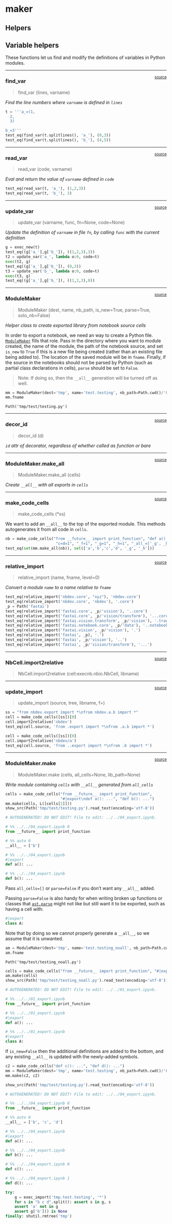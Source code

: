 # maker


<!-- WARNING: THIS FILE WAS AUTOGENERATED! DO NOT EDIT! -->

## Helpers

## Variable helpers

These functions let us find and modify the definitions of variables in
Python modules.

------------------------------------------------------------------------

<a
href="https://github.com/AnswerDotAI/nbdev/blob/master/nbdev/maker.py#L27"
target="_blank" style="float:right; font-size:smaller">source</a>

### find_var

>  find_var (lines, varname)

*Find the line numbers where `varname` is defined in `lines`*

``` python
t = '''a_=(1,
  2,
  3)

b_=3'''
test_eq(find_var(t.splitlines(), 'a_'), (0,3))
test_eq(find_var(t.splitlines(), 'b_'), (4,5))
```

------------------------------------------------------------------------

<a
href="https://github.com/AnswerDotAI/nbdev/blob/master/nbdev/maker.py#L37"
target="_blank" style="float:right; font-size:smaller">source</a>

### read_var

>  read_var (code, varname)

*Eval and return the value of `varname` defined in `code`*

``` python
test_eq(read_var(t, 'a_'), (1,2,3))
test_eq(read_var(t, 'b_'), 3)
```

------------------------------------------------------------------------

<a
href="https://github.com/AnswerDotAI/nbdev/blob/master/nbdev/maker.py#L48"
target="_blank" style="float:right; font-size:smaller">source</a>

### update_var

>  update_var (varname, func, fn=None, code=None)

*Update the definition of `varname` in file `fn`, by calling `func` with
the current definition*

``` python
g = exec_new(t)
test_eq((g['a_'],g['b_']), ((1,2,3),3))
t2 = update_var('a_', lambda o:0, code=t)
exec(t2, g)
test_eq((g['a_'],g['b_']), (0,3))
t3 = update_var('b_', lambda o:0, code=t)
exec(t3, g)
test_eq((g['a_'],g['b_']), ((1,2,3),0))
```

------------------------------------------------------------------------

<a
href="https://github.com/AnswerDotAI/nbdev/blob/master/nbdev/maker.py#L64"
target="_blank" style="float:right; font-size:smaller">source</a>

### ModuleMaker

>  ModuleMaker (dest, name, nb_path, is_new=True, parse=True, solo_nb=False)

*Helper class to create exported library from notebook source cells*

In order to export a notebook, we need an way to create a Python file.
[`ModuleMaker`](https://nbdev.fast.ai/api/maker.html#modulemaker) fills
that role. Pass in the directory where you want to module created, the
name of the module, the path of the notebook source, and set `is_new` to
`True` if this is a new file being created (rather than an existing file
being added to). The location of the saved module will be in `fname`.
Finally, if the source in the notebooks should not be parsed by Python
(such as partial class declarations in cells), `parse` should be set to
`False`.

> Note: If doing so, then the `__all__` generation will be turned off as
> well.

``` python
mm = ModuleMaker(dest='tmp', name='test.testing', nb_path=Path.cwd()/'04_export.ipynb', is_new=True)
mm.fname
```

    Path('tmp/test/testing.py')

------------------------------------------------------------------------

<a
href="https://github.com/AnswerDotAI/nbdev/blob/master/nbdev/maker.py#L76"
target="_blank" style="float:right; font-size:smaller">source</a>

### decor_id

>  decor_id (d)

*`id` attr of decorator, regardless of whether called as function or
bare*

------------------------------------------------------------------------

<a
href="https://github.com/AnswerDotAI/nbdev/blob/master/nbdev/maker.py#L95"
target="_blank" style="float:right; font-size:smaller">source</a>

### ModuleMaker.make_all

>  ModuleMaker.make_all (cells)

*Create `__all__` with all exports in `cells`*

------------------------------------------------------------------------

<a
href="https://github.com/AnswerDotAI/nbdev/blob/master/nbdev/maker.py#L111"
target="_blank" style="float:right; font-size:smaller">source</a>

### make_code_cells

>  make_code_cells (*ss)

We want to add an `__all__` to the top of the exported module. This
methods autogenerates it from all code in `cells`.

``` python
nb = make_code_cells("from __future__ import print_function", "def a():...", "def b():...",
                      "c=d=1", "_f=1", "_g=1", "_h=1", "_all_=['_g', _h]", "@patch\ndef h(self:ca):...")
test_eq(set(mm.make_all(nb)), set(['a','b','c','d', '_g', '_h']))
```

------------------------------------------------------------------------

<a
href="https://github.com/AnswerDotAI/nbdev/blob/master/nbdev/maker.py#L114"
target="_blank" style="float:right; font-size:smaller">source</a>

### relative_import

>  relative_import (name, fname, level=0)

*Convert a module `name` to a name relative to `fname`*

``` python
test_eq(relative_import('nbdev.core', "xyz"), 'nbdev.core')
test_eq(relative_import('nbdev.core', 'nbdev'), '.core')
_p = Path('fastai')
test_eq(relative_import('fastai.core', _p/'vision'), '..core')
test_eq(relative_import('fastai.core', _p/'vision/transform'), '...core')
test_eq(relative_import('fastai.vision.transform', _p/'vision'), '.transform')
test_eq(relative_import('fastai.notebook.core', _p/'data'), '..notebook.core')
test_eq(relative_import('fastai.vision', _p/'vision'), '.')
test_eq(relative_import('fastai', _p), '.')
test_eq(relative_import('fastai', _p/'vision'), '..')
test_eq(relative_import('fastai', _p/'vision/transform'), '...')
```

------------------------------------------------------------------------

<a
href="https://github.com/AnswerDotAI/nbdev/blob/master/nbdev/maker.py#L159"
target="_blank" style="float:right; font-size:smaller">source</a>

### NbCell.import2relative

>  NbCell.import2relative (cell:execnb.nbio.NbCell, libname)

------------------------------------------------------------------------

<a
href="https://github.com/AnswerDotAI/nbdev/blob/master/nbdev/maker.py#L144"
target="_blank" style="float:right; font-size:smaller">source</a>

### update_import

>  update_import (source, tree, libname, f=<function relative_import>)

``` python
ss = "from nbdev.export import *\nfrom nbdev.a.b import *"
cell = make_code_cells([ss])[0]
cell.import2relative('nbdev')
test_eq(cell.source, 'from .export import *\nfrom .a.b import *')

cell = make_code_cells([ss])[0]
cell.import2relative('nbdev/a')
test_eq(cell.source, 'from ..export import *\nfrom .b import *')
```

------------------------------------------------------------------------

<a
href="https://github.com/AnswerDotAI/nbdev/blob/master/nbdev/maker.py#L190"
target="_blank" style="float:right; font-size:smaller">source</a>

### ModuleMaker.make

>  ModuleMaker.make (cells, all_cells=None, lib_path=None)

*Write module containing `cells` with `__all__` generated from
`all_cells`*

``` python
cells = make_code_cells("from __future__ import print_function",
                        "#|export\ndef a(): ...", "def b(): ...")
mm.make(cells, L([cells[2]]))
show_src(Path('tmp/test/testing.py').read_text(encoding='utf-8'))
```

``` python
# AUTOGENERATED! DO NOT EDIT! File to edit: ../../04_export.ipynb.

# %% ../../04_export.ipynb 0
from __future__ import print_function

# %% auto 0
__all__ = ['b']

# %% ../../04_export.ipynb
#|export
def a(): ...

# %% ../../04_export.ipynb
def b(): ...
```

Pass `all_cells=[]` or `parse=False` if you don’t want any `__all__`
added.

Passing `parse=False` is also handy for when writing broken up functions
or classes that
[`ast.parse`](https://docs.python.org/3/library/ast.html#ast.parse)
might not like but still want it to be exported, such as having a cell
with:

``` python
#|export
class A:
```

Note that by doing so we cannot properly generate a `__all__`, so we
assume that it is unwanted.

``` python
am = ModuleMaker(dest='tmp', name='test.testing_noall', nb_path=Path.cwd()/'01_export.ipynb', is_new=True, parse=False)
am.fname
```

    Path('tmp/test/testing_noall.py')

``` python
cells = make_code_cells("from __future__ import print_function", "#|export\ndef a(): ...", "#|export\nclass A:")
am.make(cells)
show_src(Path('tmp/test/testing_noall.py').read_text(encoding='utf-8'))
```

``` python
# AUTOGENERATED! DO NOT EDIT! File to edit: ../../01_export.ipynb.

# %% ../../01_export.ipynb
from __future__ import print_function

# %% ../../01_export.ipynb
#|export
def a(): ...

# %% ../../01_export.ipynb
#|export
class A:
```

If `is_new=False` then the additional definitions are added to the
bottom, and any existing `__all__` is updated with the newly-added
symbols.

``` python
c2 = make_code_cells("def c(): ...", "def d(): ...")
mm = ModuleMaker(dest='tmp', name='test.testing', nb_path=Path.cwd()/'04_export.ipynb', is_new=False)
mm.make(c2, c2)
```

``` python
show_src(Path('tmp/test/testing.py').read_text(encoding='utf-8'))
```

``` python
# AUTOGENERATED! DO NOT EDIT! File to edit: ../../04_export.ipynb.

# %% ../../04_export.ipynb 0
from __future__ import print_function

# %% auto 0
__all__ = ['b', 'c', 'd']

# %% ../../04_export.ipynb
#|export
def a(): ...

# %% ../../04_export.ipynb
def b(): ...

# %% ../../04_export.ipynb 0
def c(): ...

# %% ../../04_export.ipynb 1
def d(): ...
```

``` python
try:
    g = exec_import('tmp.test.testing', '*')
    for s in "b c d".split(): assert s in g, s
    assert 'a' not in g
    assert g['b']() is None
finally: shutil.rmtree('tmp')
```
